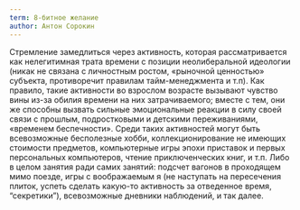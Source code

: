 ```yaml
---
term: 8-битное желание
author: Антон Сорокин
---
```

Стремление замедлиться через активность, которая рассматривается как нелегитимная трата времени с позиции неолиберальной идеологии (никак не связана с личностным ростом, «рыночной ценностью» субъекта, противоречит правилам тайм-менеджмента и т.п). Как правило, такие активности во взрослом возрасте вызывают чувство вины из-за обилия времени на них затрачиваемого; вместе с тем, они же способны вызвать сильные эмоциональные реакции в силу своей связи с прошлым, подростковыми и детскими переживаниями, «временем беспечности». Среди таких активностей могут быть всевозможные бесполезные хобби, коллекционирование не имеющих стоимости предметов, компьютерные игры эпохи приставок и первых персональных компьютеров, чтение приключенческих книг, и т.п. Либо в целом занятия ради самих занятий: подсчет вагонов в проходящем мимо поезде, игры с воображаемым я (не наступать на пересечения плиток, успеть сделать какую-то активность за отведенное время, “секретики”), всевозможные дневники наблюдений, и так далее.